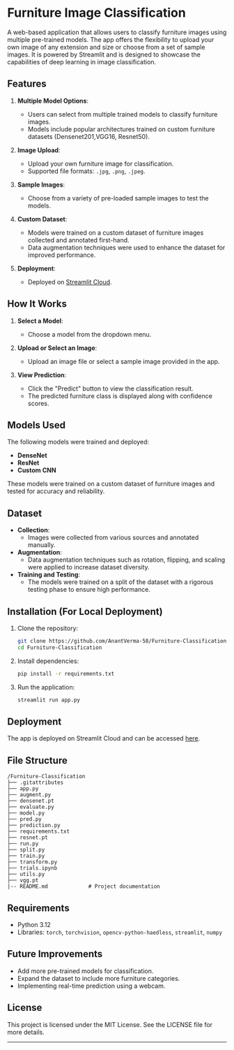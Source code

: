 # Furniture Image Classification

A web-based application that allows users to classify furniture images using multiple pre-trained models. The app offers the flexibility to upload your own image of any extension and size or choose from a set of sample images. It is powered by Streamlit and is designed to showcase the capabilities of deep learning in image classification.

## Features

1. **Multiple Model Options**:
   - Users can select from multiple trained models to classify furniture images.
   - Models include popular architectures trained on custom furniture datasets (Densenet201,VGG16, Resnet50).

2. **Image Upload**:
   - Upload your own furniture image for classification.
   - Supported file formats: `.jpg`, `.png`, `.jpeg`.

3. **Sample Images**:
   - Choose from a variety of pre-loaded sample images to test the models.

4. **Custom Dataset**:
   - Models were trained on a custom dataset of furniture images collected and annotated first-hand.
   - Data augmentation techniques were used to enhance the dataset for improved performance.

5. **Deployment**:
   - Deployed on [Streamlit Cloud](https://furniture-classification.streamlit.app/).

## How It Works

1. **Select a Model**:
   - Choose a model from the dropdown menu.

2. **Upload or Select an Image**:
   - Upload an image file or select a sample image provided in the app.

3. **View Prediction**:
   - Click the "Predict" button to view the classification result.
   - The predicted furniture class is displayed along with confidence scores.

## Models Used

The following models were trained and deployed:

- **DenseNet**
- **ResNet**
- **Custom CNN**

These models were trained on a custom dataset of furniture images and tested for accuracy and reliability.

## Dataset

- **Collection**:
  - Images were collected from various sources and annotated manually.
- **Augmentation**:
  - Data augmentation techniques such as rotation, flipping, and scaling were applied to increase dataset diversity.
- **Training and Testing**:
  - The models were trained on a split of the dataset with a rigorous testing phase to ensure high performance.

## Installation (For Local Deployment)

1. Clone the repository:
   ```bash
   git clone https://github.com/AnantVerma-58/Furniture-Classification.git
   cd Furniture-Classification
   ```

2. Install dependencies:
   ```bash
   pip install -r requirements.txt
   ```

3. Run the application:
   ```bash
   streamlit run app.py
   ```

## Deployment

The app is deployed on Streamlit Cloud and can be accessed [here](https://furniture-classification.streamlit.app/).

## File Structure

```
/Furniture-Classification
├── .gitattributes
├── app.py
├── augment.py
├── densenet.pt
├── evaluate.py
├── model.py
├── pred.py
├── prediction.py
├── requirements.txt
├── resnet.pt
├── run.py
├── split.py
├── train.py
├── transform.py
├── trials.ipynb
├── utils.py
├── vgg.pt
|-- README.md             # Project documentation
```

## Requirements

- Python 3.12
- Libraries: `torch`, `torchvision`, `opencv-python-haedless`, `streamlit`, `numpy`

## Future Improvements

- Add more pre-trained models for classification.
- Expand the dataset to include more furniture categories.
- Implementing real-time prediction using a webcam.

## License

This project is licensed under the MIT License. See the LICENSE file for more details.

---
